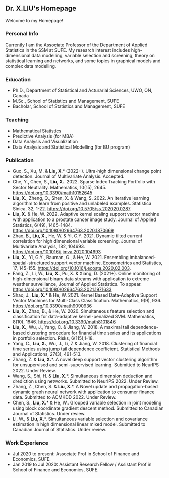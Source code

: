 ## Dr. X.LIU's Homepage

Welcome to my Homepage!


### Personal Info
Currently I am the Associate Professor of the Department of Applied Statistics in the SSM at SUFE. My research interest includes high-dimensional data modelling, variable selection and screening, theory on statistical learning and networks, and some topics in graphical models and complex data modelling.

### Education

- Ph.D., Department of Statistical and Acturarial Sciences, UWO, ON, Canada
- M.Sc., School of Statistics and Management, SUFE
- Bacholar, School of Statistics and Management, SUFE

### Teaching

- Mathematical Statistics
- Predictive Analysis (for MBA)
- Data Analysis and Visualization
- Data Analysis and Statistical Modelling (for BU program)

### Publication
- Guo, S., Xu, M. & **Liu, X**.* (2022+). Ultra-high dimensional change point detection. Journal of Multivariate Analysis. Accepted.
- Che, Y., Chen, S., **Liu, X.**. 2022. Sparse Index Tracking Portfolio with Sector Neutrality. Mathematics, 10(15), 2645. https://doi.org/10.3390/math10152645
- **Liu, X.**, Zheng, Q., Shen, X. & Wang, S. 2022. An iterative learning algorithm to learn from positive and unlabeled examples. Statistica Sinica, 32, 1-22. https://doi.org/10.5705/ss.202020.0287
- **Liu, X.** & He, W. 2022. Adaptive kernel scaling support vector machine with application to a prostate cancer image study. Journal of Applied Statistics, 6(49), 1465-1484. https://doi.org/10.1080/02664763.2020.1870669 
- Zhao, B., **Liu, X.**, He, W. & Yi, G.Y. 2021. Dynamic tilted current correlation for high dimensional variable screening. Journal of Multivariate Analysis, 182, 104693. https://doi.org/10.1016/j.jmva.2020.104693
- **Liu, X.**, Yi, G.Y., Bauman, G., & He, W. 2021. Ensembling imbalanced-spatial-structured support vector machine. Econometrics and Statistics, 17, 145-155. https://doi.org/10.1016/j.ecosta.2020.02.003.
- Fang, Z., Li, W., **Liu, X.**, Pu, X. & Xiang, D. (2021+). Online monitoring of high-dimensional binary data streams with application to extreme weather surveillance, Journal of Applied Statistics. To appear. https://doi.org/10.1080/02664763.2021.1971633
- Shao, J., **Liu, X.*** & He, W. 2021. Kernel Based Data-Adaptive Support Vector Machines for Multi-Class Classification. Mathematics, 9(9), 936. https://doi.org/10.3390/math9090936
- **Liu, X.**, Zhao, B., & He, W. 2020.  Simultaneous feature selection and classification for data-adaptive kernel-penalized SVM. Mathematics, 8(10), 1846. https://doi.org/10.3390/math8101846
- **Liu, X.**, Wu, J., Yang, C. & Jiang, W. 2018. A maximal tail dependence-based clustering procedure for financial time series and its applications in portfolio selection. Risks, 6(115),1-18. 
- Yang, C., **Liu, X.**, Wu, J., Li, Z & Jiang, W. 2018. Clustering of financial time series using jump tail dependence coefficient. Statistical Methods and Applications, 27(3), 491-513.
- Zhang, Z. & **Liu, X.***. A novel deep support vector clustering algorithm for unsupervised and semi-supervised learning. Submitted to NeurIPS 2022. Under Review. 
- Wang, S., Shi, H. & **Liu, X.***. Simultaneous dimension deduction and drediction using networks. Submitted to NeurIPS 2022. Under Review. 
- Zhang, Z., Chen, S. & **Liu, X.***. A Novel update and propagation-based dynamic graph neural network with application to consumer finance data. Submitted to ACMKDD 2022. Under Review. 
- Chen, S., **Liu, X.*** & He, W.. Grouped variable selection in joint modeling using block coordinate gradient descent method. Submitted to Canadian Journal of Statistics. Under review.
- Li, W., & **Liu, X.***. Simultaneous variable selection and covariance estimation in high dimensional linear mixed model. Submitted to Canadian Journal of Statistics. Under review.

### Work Experience
 - Jul 2020 to present: Associate Prof in School of Finance and Economics, SUFE.
 - Jan 2019 to Jul 2020: Assistant Research Fellow / Assistant Prof in School of Finance and Economics, SUFE.
 




